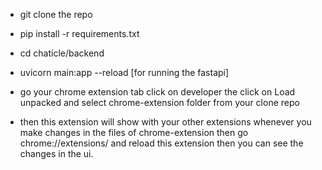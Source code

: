 - git clone the repo
- pip install -r requirements.txt
- cd chaticle/backend
- uvicorn main:app --reload    [for running the fastapi]

- go your chrome extension tab click on developer the click on Load unpacked and select chrome-extension folder from your clone repo
- then this extension will show with your other extensions whenever you make changes in the files of chrome-extension then go chrome://extensions/ and reload this extension then you can see the changes in the ui.
